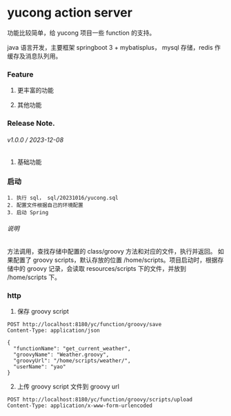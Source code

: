 # yucong action server

功能比较简单，给 yucong 项目一些 function 的支持。

java 语言开发，主要框架 springboot 3 + mybatisplus， mysql 存储，redis 作缓存及消息队列用。

### Feature

1. 更丰富的功能

2. 其他功能

### Release Note.

###### v1.0.0 / 2023-12-08

1. 基础功能

### 启动

```angular2html
1. 执行 sql， sql/20231016/yucong.sql
2. 配置文件根据自己的环境配置
3. 启动 Spring
```

###### 说明

方法调用，查找存储中配置的 class/groovy 方法和对应的文件，执行并返回。
如果配置了 groovy scripts，默认存放的位置 /home/scripts。项目启动时，根据存储中的 groovy 记录，会读取 resources/scripts
下的文件，并放到 /home/scripts 下。

### http

1. 保存 groovy script

```http request
POST http://localhost:8180/yc/function/groovy/save
Content-Type: application/json

{
  "functionName": "get_current_weather",
  "groovyName": "Weather.groovy",
  "groovyUrl": "/home/scripts/weather/",
  "userName": "yao"
}
```

2. 上传 groovy script 文件到 groovy url 

```http request
POST http://localhost:8180/yc/function/groovy/scripts/upload
Content-Type: application/x-www-form-urlencoded

```